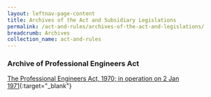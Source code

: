```yaml
---
layout: leftnav-page-content
title: Archives of the Act and Subsidiary Legislations
permalink: /act-and-rules/archives-of-the-act-and-legislations/
breadcrumb: Archives
collection_name: act-and-rules
---
```


### **Archive of Professional Engineers Act**

[The Professional Engineers Act, 1970; in operation on 2 Jan 1971]({{site.baseurl}}/files/act-and-rules/peact70.pdf){:target="_blank"}